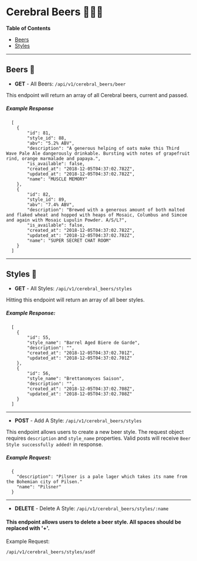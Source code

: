 # Cerebral Beers :beers::beers::beers:

**Table of Contents**

- [Beers](#beers)
- [Styles](#styles)

---

## Beers :beer:

- **GET** - All Beers: `/api/v1/cerebral_beers/beer`

This endpoint will return an array of all Cerebral beers, current and passed.

##### Example Response

```
  [
    {
        "id": 81,
        "style_id": 88,
        "abv": "5.2% ABV",
        "description": "A generous helping of oats make this Third Wave Pale Ale dangerously drinkable. Bursting with notes of grapefruit rind, orange marmalade and papaya.",
        "is_available": false,
        "created_at": "2018-12-05T04:37:02.782Z",
        "updated_at": "2018-12-05T04:37:02.782Z",
        "name": "MUSCLE MEMORY"
    },
    {
        "id": 82,
        "style_id": 89,
        "abv": "7.4% ABV",
        "description": "Brewed with a generous amount of both malted and flaked wheat and hopped with heaps of Mosaic, Columbus and Simcoe and again with Mosaic Lupulin Powder. A/S/L?",
        "is_available": false,
        "created_at": "2018-12-05T04:37:02.782Z",
        "updated_at": "2018-12-05T04:37:02.782Z",
        "name": "SUPER SECRET CHAT ROOM"
    }
  ]

```
---

## Styles :beer:

- **GET** - All Styles: `/api/v1/cerebral_beers/styles`

Hitting this endpoint will return an array of all beer styles.

##### Example Response:

```
  [
    {
        "id": 55,
        "style_name": "Barrel Aged Biere de Garde",
        "description": "",
        "created_at": "2018-12-05T04:37:02.701Z",
        "updated_at": "2018-12-05T04:37:02.701Z"
    },
    {
        "id": 56,
        "style_name": "Brettanomyces Saison",
        "description": "",
        "created_at": "2018-12-05T04:37:02.708Z",
        "updated_at": "2018-12-05T04:37:02.708Z"
    }
  ]
```
---

- **POST** - Add A Style: `/api/v1/cerebral_beers/styles`

This endpoint allows users to create a new beer style. The request object requires `description` and `style_name` properties. Valid posts will receive `Beer Style successfully added!` in response.

##### Example Request:

```
  {
    "description": "Pilsner is a pale lager which takes its name from the Bohemian city of Pilsen."
    "name": "Pilsner"
  }
```
---

- **DELETE** - Delete A Style: `/api/v1/cerebral_beers/styles/:name`

#### This endpoint allows users to delete a beer style. All spaces should be replaced with '+'.

Example Request:

```/api/v1/cerebral_beers/styles/asdf```

